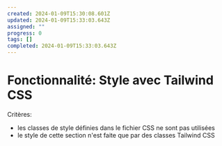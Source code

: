 ```yaml
---
created: 2024-01-09T15:30:08.601Z
updated: 2024-01-09T15:33:03.643Z
assigned: ""
progress: 0
tags: []
completed: 2024-01-09T15:33:03.643Z
---
```


# Fonctionnalité: Style avec Tailwind CSS

Critères:
  - les classes de style définies dans le fichier CSS ne sont pas utilisées
  - le style de cette section n'est faite que par des classes Tailwind CSS
